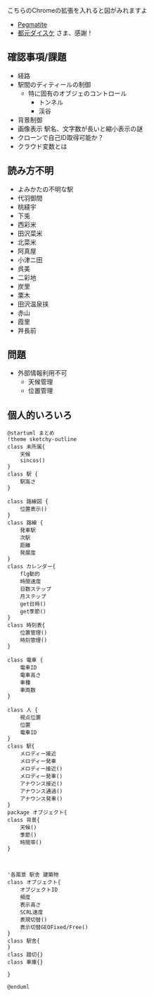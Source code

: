 こちらのChromeの拡張を入れると図がみれますよ
- [Pegmatite](https://chrome.google.com/webstore/detail/pegmatite/jegkfbnfbfnohncpcfcimepibmhlkldo) 
- [都元ダイスケ](https://dev.classmethod.jp/articles/chrome-extension-plantuml-in-github-markdown-v1-2-0/) さま、感謝！



## 確認事項/課題
- 経路
- 駅間のディティールの制御
  - 特に固有のオブジェのコントロール
    - トンネル
    - 渓谷
- 背景制御
- 画像表示 駅名、文字数が長いと縮小表示の謎
- クローンで自己ID取得可能か？
- クラウド変数とは
## 読み方不明
- よみかたの不明な駅
- 代羽御間
- 桃縫宇
- 下兎
- 西彩米
- 田沢菜米
- 北菜米
- 阿真屋
- 小津ニ田
- 呉美
- 二彩地
- 炭里
- 栗木
- 田沢温泉挟
- 赤山
- 霞里
- 丼長前

## 問題
- 外部情報利用不可
    - 天候管理
    - 位置管理

## 個人的いろいろ

```uml:tazawa.puml
@startuml まとめ
!theme sketchy-outline
class 未所属{
    天候
    sincos()
}
class 駅 {
    駅高さ
}

class 路線図 {
    位置表示()
}
class 路線 {
    発車駅
    次駅
    距離
    発展度
}
class カレンダー{
    flg動的
    時間速度
    日数ステップ
    月ステップ
    get日時()
    get季節()
}
class 時刻表{
    位置管理()
    時刻管理()
}

class 電車 {
    電車ID
    電車高さ
    車種
    車両数
}

class 人 {
    視点位置
    位置
    電車ID
}
class 駅{
    メロディー接近
    メロディー発車
    メロディー接近()
    メロディー発車()
    アナウンス接近()
    アナウンス通過()
    アナウンス発車()
}
package オブジェクト{
class 背景{
    天候()
    季節()
    時間帯()
}



'各風景 駅舎 建築物
class オブジェクト{
    オブジェクトID
    頻度
    表示高さ
    SCRL速度
    表現切替()
    表示切替GEOFixed/Free()
}
class 駅舎{
}
class 踏切{}
class 車庫{}

}

@enduml

```
